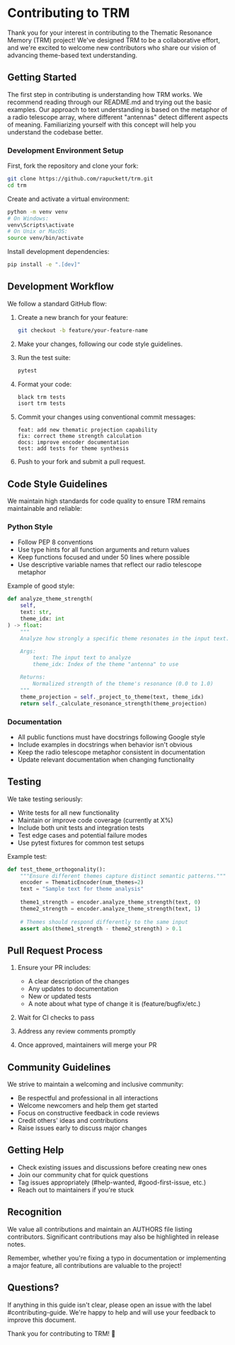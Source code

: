 # Contributing to TRM

Thank you for your interest in contributing to the Thematic Resonance Memory (TRM) project! We've designed TRM to be a collaborative effort, and we're excited to welcome new contributors who share our vision of advancing theme-based text understanding.

## Getting Started

The first step in contributing is understanding how TRM works. We recommend reading through our README.md and trying out the basic examples. Our approach to text understanding is based on the metaphor of a radio telescope array, where different "antennas" detect different aspects of meaning. Familiarizing yourself with this concept will help you understand the codebase better.

### Development Environment Setup

First, fork the repository and clone your fork:

```bash
git clone https://github.com/rapuckett/trm.git
cd trm
```

Create and activate a virtual environment:

```bash
python -m venv venv
# On Windows:
venv\Scripts\activate
# On Unix or MacOS:
source venv/bin/activate
```

Install development dependencies:

```bash
pip install -e ".[dev]"
```

## Development Workflow

We follow a standard GitHub flow:

1. Create a new branch for your feature:
   ```bash
   git checkout -b feature/your-feature-name
   ```

2. Make your changes, following our code style guidelines.

3. Run the test suite:
   ```bash
   pytest
   ```

4. Format your code:
   ```bash
   black trm tests
   isort trm tests
   ```

5. Commit your changes using conventional commit messages:
   ```
   feat: add new thematic projection capability
   fix: correct theme strength calculation
   docs: improve encoder documentation
   test: add tests for theme synthesis
   ```

6. Push to your fork and submit a pull request.

## Code Style Guidelines

We maintain high standards for code quality to ensure TRM remains maintainable and reliable:

### Python Style

- Follow PEP 8 conventions
- Use type hints for all function arguments and return values
- Keep functions focused and under 50 lines where possible
- Use descriptive variable names that reflect our radio telescope metaphor

Example of good style:

```python
def analyze_theme_strength(
    self,
    text: str,
    theme_idx: int
) -> float:
    """
    Analyze how strongly a specific theme resonates in the input text.

    Args:
        text: The input text to analyze
        theme_idx: Index of the theme "antenna" to use

    Returns:
        Normalized strength of the theme's resonance (0.0 to 1.0)
    """
    theme_projection = self._project_to_theme(text, theme_idx)
    return self._calculate_resonance_strength(theme_projection)
```

### Documentation

- All public functions must have docstrings following Google style
- Include examples in docstrings when behavior isn't obvious
- Keep the radio telescope metaphor consistent in documentation
- Update relevant documentation when changing functionality

## Testing

We take testing seriously:

- Write tests for all new functionality
- Maintain or improve code coverage (currently at X%)
- Include both unit tests and integration tests
- Test edge cases and potential failure modes
- Use pytest fixtures for common test setups

Example test:

```python
def test_theme_orthogonality():
    """Ensure different themes capture distinct semantic patterns."""
    encoder = ThematicEncoder(num_themes=2)
    text = "Sample text for theme analysis"
    
    theme1_strength = encoder.analyze_theme_strength(text, 0)
    theme2_strength = encoder.analyze_theme_strength(text, 1)
    
    # Themes should respond differently to the same input
    assert abs(theme1_strength - theme2_strength) > 0.1
```

## Pull Request Process

1. Ensure your PR includes:
   - A clear description of the changes
   - Any updates to documentation
   - New or updated tests
   - A note about what type of change it is (feature/bugfix/etc.)

2. Wait for CI checks to pass

3. Address any review comments promptly

4. Once approved, maintainers will merge your PR

## Community Guidelines

We strive to maintain a welcoming and inclusive community:

- Be respectful and professional in all interactions
- Welcome newcomers and help them get started
- Focus on constructive feedback in code reviews
- Credit others' ideas and contributions
- Raise issues early to discuss major changes

## Getting Help

- Check existing issues and discussions before creating new ones
- Join our community chat for quick questions
- Tag issues appropriately (#help-wanted, #good-first-issue, etc.)
- Reach out to maintainers if you're stuck

## Recognition

We value all contributions and maintain an AUTHORS file listing contributors. Significant contributions may also be highlighted in release notes.

Remember, whether you're fixing a typo in documentation or implementing a major feature, all contributions are valuable to the project!

## Questions?

If anything in this guide isn't clear, please open an issue with the label #contributing-guide. We're happy to help and will use your feedback to improve this document.

Thank you for contributing to TRM! 🚀